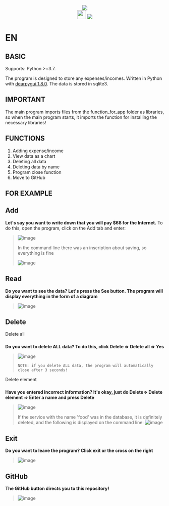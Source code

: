 <div id="header" align="center">

  <img src="https://warehouse-camo.ingress.cmh1.psfhosted.org/d0853aaef517f065933f6155da5bf797a8416d5c/68747470733a2f2f7261772e67697468756275736572636f6e74656e742e636f6d2f686f666673746164742f4465617250794775692f6173736574732f726561646d652f6470675f6c6f676f5f627574746f6e2e706e67" width="auto" height ="auto" />
  <br>

  <img src="http://ForTheBadge.com/images/badges/made-with-python.svg" width="auto" height ="28" />
  <img src ="https://img.shields.io/badge/SQLite-07405E?style=for-the-badge&logo=sqlite&logoColor=white" />
  
  
</div>

EN
==


BASIC
--
Supports: Python >=3.7.

The program is designed to store any expenses/incomes. Written in Python with [dearpygui 1.8.0](https://dearpygui.readthedocs.io/en/latest/index.html). The data is stored in sqlite3.

IMPORTANT
--
The main program imports files from the function_for_app folder as libraries, so when the main program starts, it imports the function for installing the necessary libraries!


FUNCTIONS
--
1. Adding expense/income
2. View data as a chart
3. Deleting all data
4. Deleting data by name
5. Program close function
6. Move to GitHub

FOR EXAMPLE
--

Add
--


**Let's say you want to write down that you will pay $68 for the Internet.**
To do this, open the program, click on the Add tab and enter:
>
>![image](https://user-images.githubusercontent.com/79650307/215337669-4953f730-3751-4f1e-9f9f-b8d230da2217.png)
>
>
>In the command line there was an inscription about saving, so everything is fine
>
>![image](https://user-images.githubusercontent.com/79650307/215336481-1cf0a9e2-2cb2-47a4-8278-c5109b0559b5.png)
>
>

Read
--

**Do you want to see the data? Let's press the See button. The program will display everything in the form of a diagram**
>
>![image](https://user-images.githubusercontent.com/79650307/215337709-6b89f342-5b55-486e-8891-3a8587d52449.png)
>
>

Delete 
--

Delete all
###

**Do you want to delete ALL data? To do this, click Delete => Delete all => Yes**
>
>
>![image](https://user-images.githubusercontent.com/79650307/215337748-9bfd3489-8a20-4352-b5f9-d52302d8ae71.png)
>
>
>`NOTE: if you delete ALL data, the program will automatically close after 3 seconds!`
>

Delete element
###

**Have you entered incorrect information? It's okay, just do Delete=> Delete element => Enter a name and press Delete**

>
>![image](https://user-images.githubusercontent.com/79650307/215337795-d98a9b93-0977-4003-bfe6-bb2c297ad8c4.png)
>
>
>If the service with the name 'food' was in the database, it is definitely deleted, and the following is displayed on the command line:
>![image](https://user-images.githubusercontent.com/79650307/215337357-816ad8bd-1b78-4d4b-a458-ab35a97495db.png)
>

Exit
--

**Do you want to leave the program? Click exit or the cross on the right**

>
>![image](https://user-images.githubusercontent.com/79650307/215337898-a14008a2-6ba7-4819-af8a-13434afc8ff4.png)
>

GitHub
--
**The GitHub button directs you to this repository!**
>
>![image](https://user-images.githubusercontent.com/79650307/215337919-cf94140f-741b-4688-b32c-53d0c23e17e7.png)
>

